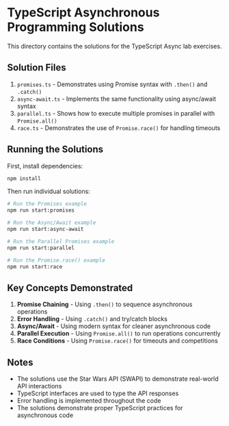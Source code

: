 # TypeScript Asynchronous Programming Solutions

This directory contains the solutions for the TypeScript Async lab exercises.

## Solution Files

1. `promises.ts` - Demonstrates using Promise syntax with `.then()` and `.catch()`
2. `async-await.ts` - Implements the same functionality using async/await syntax
3. `parallel.ts` - Shows how to execute multiple promises in parallel with `Promise.all()`
4. `race.ts` - Demonstrates the use of `Promise.race()` for handling timeouts

## Running the Solutions

First, install dependencies:

```bash
npm install
```

Then run individual solutions:

```bash
# Run the Promises example
npm run start:promises

# Run the Async/Await example
npm run start:async-await

# Run the Parallel Promises example
npm run start:parallel

# Run the Promise.race() example
npm run start:race
```

## Key Concepts Demonstrated

1. **Promise Chaining** - Using `.then()` to sequence asynchronous operations
2. **Error Handling** - Using `.catch()` and try/catch blocks
3. **Async/Await** - Using modern syntax for cleaner asynchronous code
4. **Parallel Execution** - Using `Promise.all()` to run operations concurrently
5. **Race Conditions** - Using `Promise.race()` for timeouts and competitions

## Notes

- The solutions use the Star Wars API (SWAPI) to demonstrate real-world API interactions
- TypeScript interfaces are used to type the API responses
- Error handling is implemented throughout the code
- The solutions demonstrate proper TypeScript practices for asynchronous code

